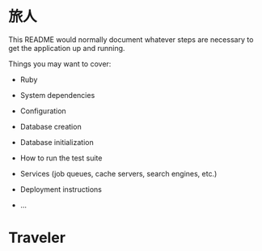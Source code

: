 # 旅人

This README would normally document whatever steps are necessary to get the
application up and running.

Things you may want to cover:

* Ruby 

* System dependencies

* Configuration

* Database creation

* Database initialization

* How to run the test suite

* Services (job queues, cache servers, search engines, etc.)

* Deployment instructions

* ...
# Traveler
